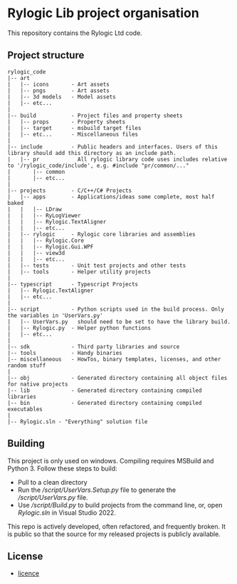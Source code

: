 # Rylogic Lib project organisation

This repository contains the Rylogic Ltd code.

## Project structure

	rylogic_code
	|-- art
	|   |-- icons       - Art assets
	|   |-- pngs        - Art assets
	|   |-- 3d models   - Model assets
	|   |-- etc...
	|
	|-- build           - Project files and property sheets
	|   |-- props       - Property sheets
	|   |-- target      - msbuild target files
	|   |-- etc...      - Miscellaneous files
	|
	|-- include         - Public headers and interfaces. Users of this library should add this directory as an include path.
	|   |-- pr            All rylogic library code uses includes relative to '/rylogic_code/include', e.g. #include "pr/common/..."
	|       |-- common
	|       |-- etc...
	|
	|-- projects        - C/C++/C# Projects
	|   |-- apps        - Applications/ideas some complete, most half baked
	|   |   |-- LDraw
	|   |   |-- RyLogViewer
	|   |   |-- Rylogic.TextAligner
	|   |   |-- etc...
	|   |-- rylogic     - Rylogic core libraries and assemblies
	|   |   |-- Rylogic.Core
	|   |   |-- Rylogic.Gui.WPF
	|   |   |-- view3d
	|   |   |-- etc...
	|   |-- tests       - Unit test projects and other tests
	|   |-- tools       - Helper utility projects
	|
	|-- typescript      - Typescript Projects
	|   |-- Rylogic.TextAligner
	|   |-- etc...
	|
	|-- script          - Python scripts used in the build process. Only the variables in 'UserVars.py'
	|   |-- UserVars.py   should need to be set to have the library build.
	|   |-- Rylogic.py  - Helper python functions
	|   |-- etc...
	|
	|-- sdk             - Third party libraries and source
	|-- tools           - Handy binaries
	|-- miscellaneous   - HowTos, binary templates, licenses, and other random stuff
	|
	|-- obj             - Generated directory containing all object files for native projects
	|-- lib             - Generated directory containing compiled libraries
	|-- bin             - Generated directory containing compiled executables
	|
    |-- Rylogic.sln - "Everything" solution file

## Building

This project is only used on windows. Compiling requires MSBuild and Python 3.
Follow these steps to build:

- Pull to a clean directory
- Run the _/script/UserVars.Setup.py_ file to generate the _/script/UserVars.py_ file.
- Use _/script/Build.py_ to build projects from the command line, or, open _Rylogic.sln_ in Visual Studio 2022.

This repo is actively developed, often refactored, and frequently broken. It is public so that the source for my released projects is publicly available.

## License

- [licence](miscellaneous/licenses/license.txt)
